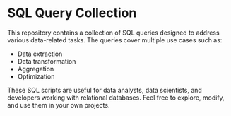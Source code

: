 # SQL Query Collection

This repository contains a collection of SQL queries designed to address various data-related tasks. The queries cover multiple use cases such as:

- Data extraction
- Data transformation
- Aggregation
- Optimization

These SQL scripts are useful for data analysts, data scientists, and developers working with relational databases. Feel free to explore, modify, and use them in your own projects.
